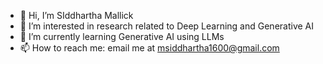 - 👋 Hi, I’m SIddhartha Mallick
- 👀 I’m interested in research related to Deep Learning and Generative AI
- 🌱 I’m currently learning Generative AI using LLMs
- 📫 How to reach me: email me at msiddhartha1600@gmail.com

<!---
SiddMallick/SiddMallick is a ✨ special ✨ repository because its `README.md` (this file) appears on your GitHub profile.
You can click the Preview link to take a look at your changes.
--->
